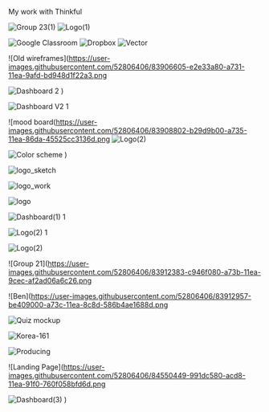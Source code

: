 My work with Thinkful


![Group 23(1)](https://user-images.githubusercontent.com/52806406/83563503-39116d00-a4e9-11ea-9206-e5b120ebc000.png)
![Logo(1)](https://user-images.githubusercontent.com/52806406/83564274-71fe1180-a4ea-11ea-90a8-8f80202b545e.png)


![Google Classroom](https://user-images.githubusercontent.com/52806406/83701367-72c0a180-a5d7-11ea-9466-c90a52cec75a.png)
![Dropbox](https://user-images.githubusercontent.com/52806406/83701374-75bb9200-a5d7-11ea-8928-d79dd87ead0f.png)
![Vector](https://user-images.githubusercontent.com/52806406/83701377-781dec00-a5d7-11ea-81ba-95722ddefe61.png)

![Old wireframes](https://user-images.githubusercontent.com/52806406/83906605-e2e33a80-a731-11ea-9afd-bd948d1f22a3.png

![Dashboard 2](https://user-images.githubusercontent.com/52806406/83907511-8719b100-a733-11ea-80a5-6091bd8fc545.png)
)

![Dashboard V2 1](https://user-images.githubusercontent.com/52806406/83907602-b29c9b80-a733-11ea-986c-cabeb693714a.png)

![mood board(https://user-images.githubusercontent.com/52806406/83908802-b29d9b00-a735-11ea-86da-45525cc3136d.png
![Logo(2)](https://user-images.githubusercontent.com/52806406/83910036-deba1b80-a737-11ea-82bd-11495a038a6d.png)


![Color scheme](https://user-images.githubusercontent.com/52806406/83908930-e4aefd00-a735-11ea-8db6-0bb46bde83ab.png)
)

![logo_sketch](https://user-images.githubusercontent.com/52806406/83909105-2b045c00-a736-11ea-86ee-c559cdeb0050.png)

![logo_work](https://user-images.githubusercontent.com/52806406/83909106-2b9cf280-a736-11ea-948d-ce67be3b70f3.png)

![logo](https://user-images.githubusercontent.com/52806406/83909107-2b9cf280-a736-11ea-9f3b-0cf8ad620ce9.png)

![Dashboard(1) 1](https://user-images.githubusercontent.com/52806406/83909257-774f9c00-a736-11ea-89ff-32dc86ec0523.png)

![Logo(2) 1](https://user-images.githubusercontent.com/52806406/83909263-79195f80-a736-11ea-9107-4abbf6ab6978.png)

![Logo(2)](https://user-images.githubusercontent.com/52806406/83910133-027d6180-a738-11ea-9e0d-d18fd29aa092.png)

![Group 21](https://user-images.githubusercontent.com/52806406/83912383-c946f080-a73b-11ea-9cec-af2ad06a6c26.png

![Ben](https://user-images.githubusercontent.com/52806406/83912957-be409000-a73c-11ea-8c8d-586b4ae1688d.png

![Quiz mockup](https://user-images.githubusercontent.com/52806406/83914688-b7ffe300-a73f-11ea-89c3-0669ff6c147d.png)

![Korea-161](https://user-images.githubusercontent.com/52806406/84335707-7918c580-ab63-11ea-9301-5de231155081.jpg)

![Producing](https://user-images.githubusercontent.com/52806406/84336547-7cad4c00-ab65-11ea-9e37-c0ca23871563.jpg)

![Landing Page](https://user-images.githubusercontent.com/52806406/84550449-991dc580-acd8-11ea-91f0-760f058bfd6d.png

![Dashboard(3)](https://user-images.githubusercontent.com/52806406/84550512-d6825300-acd8-11ea-81ad-14569d0d7a57.png)
)

